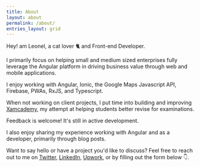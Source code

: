 ```yaml
---
title: About
layout: about
permalink: /about/
entries_layout: grid
---
```


Hey! am Leonel, a cat lover 🐈 and Front-end Developer.

I primarily focus on helping small and medium sized enterprises fully leverage the Angular platform in driving business value through web and mobile applications.

I enjoy working with Angular, Ionic, the Google Maps Javascript API, Firebase, PWAs, RxJS, and Typescript. 

When not working on client projects, I put time into building and improving [Xamcademy](https://xamcademy.com), my attempt at helping students better revise for examinations.

Feedback is welcome! It's still in active development. 

I also enjoy sharing my experience working with Angular and as a developer, primarily through blog posts.

Want to say hello or have a project you'd like to discuss? Feel free to reach out to me on [Twitter](https://twitter.com/leonelngande), [LinkedIn](https://www.upwork.com/o/profiles/users/_~01b729f550597fbf1c/), [Upwork](https://www.upwork.com/o/profiles/users/_~01b729f550597fbf1c/), or by filling out the form below 👇.
